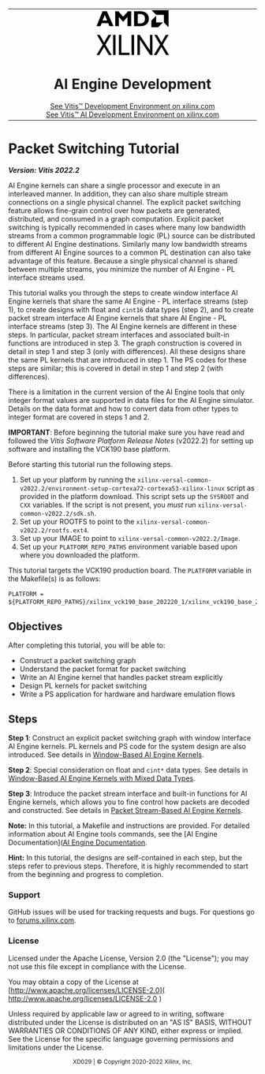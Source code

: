﻿<table class="sphinxhide" width="100%">
 <tr width="100%">
    <td align="center"><img src="https://raw.githubusercontent.com/Xilinx/Image-Collateral/main/xilinx-logo.png" width="30%"/><h1>AI Engine Development</h1>
    <a href="https://www.xilinx.com/products/design-tools/vitis.html">See Vitis™ Development Environment on xilinx.com</br></a>
    <a href="https://www.xilinx.com/products/design-tools/vitis/vitis-ai.html">See Vitis™ AI Development Environment on xilinx.com</a>
    </td>
 </tr>
</table>

# Packet Switching Tutorial

***Version: Vitis 2022.2***

AI Engine kernels can share a single processor and execute in an interleaved manner. In addition, they can also share multiple stream connections on a single physical channel. The explicit packet switching feature allows fine-grain control over how packets are generated, distributed, and consumed in a graph computation. Explicit packet switching is typically recommended in cases where many low bandwidth streams from a common programmable logic (PL) source can be distributed to different AI Engine destinations. Similarly many low bandwidth streams from different AI Engine sources to a common PL destination can also take advantage of this feature. Because a single physical channel is shared between multiple streams, you minimize the number of AI Engine - PL interface streams used.

This tutorial walks you through the steps to create window interface AI Engine kernels that share the same AI Engine - PL interface streams (step 1), to create designs with float and `cint16` data types (step 2), and to create packet stream interface AI Engine kernels that share AI Engine - PL interface streams (step 3). The AI Engine kernels are different in these steps. In particular, packet stream interfaces and associated built-in functions are introduced in step 3. The graph construction is covered in detail in step 1 and step 3 (only with differences). All these designs share the same PL kernels that are introduced in step 1. The PS codes for these steps are similar; this is covered in detail in step 1 and step 2 (with differences). 

There is a limitation in the current version of the AI Engine tools that only integer format values are supported in data files for the AI Engine simulator. Details on the data format and how to convert data from other types to integer format are covered in steps 1 and 2.

**IMPORTANT**: Before beginning the tutorial make sure you have read and followed the *Vitis Software Platform Release Notes* (v2022.2) for setting up software and installing the VCK190 base platform. 

Before starting this tutorial run the following steps.

1. Set up your platform by running the `xilinx-versal-common-v2022.2/environment-setup-cortexa72-cortexa53-xilinx-linux` script as provided in the platform download. This script sets up the `SYSROOT` and `CXX` variables. If the script is not present, you _must_ run `xilinx-versal-common-v2022.2/sdk.sh`.
2. Set up your ROOTFS to point to the `xilinx-versal-common-v2022.2/rootfs.ext4`. 
3. Set up your IMAGE to point to `xilinx-versal-common-v2022.2/Image`.
4. Set up your `PLATFORM_REPO_PATHS` environment variable based upon where you downloaded the platform.

This tutorial targets the VCK190 production board. The `PLATFORM` variable in the Makefile(s) is as follows: 

	PLATFORM = ${PLATFORM_REPO_PATHS}/xilinx_vck190_base_202220_1/xilinx_vck190_base_202220_1.xpfm


## Objectives
After completing this tutorial, you will be able to:

* Construct a packet switching graph
* Understand the packet format for packet switching
* Write an AI Engine kernel that handles packet stream explicitly
* Design PL kernels for packet switching
* Write a PS application for hardware and hardware emulation flows

## Steps
**Step 1**: Construct an explicit packet switching graph with window interface AI Engine kernels. PL kernels and PS code for the system design are also introduced. See details in [Window-Based AI Engine Kernels](./window_based_aie_kernel.md). 

**Step 2**: Special consideration on float and `cint*` data types. See details in [Window-Based AI Engine Kernels with Mixed Data Types](./window_based_mix_data_type.md).

**Step 3**: Introduce the packet stream interface and built-in functions for AI Engine kernels, which allows you to fine control how packets are decoded and constructed. See details in [Packet Stream-Based AI Engine Kernels](./pktstream_based_aie_kernel.md).

__Note:__ In this tutorial, a Makefile and instructions are provided. For detailed information about AI Engine tools commands, see the [AI Engine Documentation]([AI Engine Documentation](https://docs.xilinx.com/search/all?filters=Document_ID~%2522UG1076%2522_%2522UG1079%2522&content-lang=en-US).

__Hint:__ In this tutorial, the designs are self-contained in each step, but the steps refer to previous steps. Therefore, it is highly recommended to start from the beginning and progress to completion.


### Support

GitHub issues will be used for tracking requests and bugs. For questions go to [forums.xilinx.com](http://forums.xilinx.com/).

### License

Licensed under the Apache License, Version 2.0 (the "License"); you may not use this file except in compliance with the License.

You may obtain a copy of the License at [http://www.apache.org/licenses/LICENSE-2.0]( http://www.apache.org/licenses/LICENSE-2.0 )


Unless required by applicable law or agreed to in writing, software distributed under the License is distributed on an "AS IS" BASIS, WITHOUT WARRANTIES OR CONDITIONS OF ANY KIND, either express or implied. See the License for the specific language governing permissions and limitations under the License.

<p align="center"><sup>XD029 | &copy; Copyright 2020-2022 Xilinx, Inc.</sup></p>

